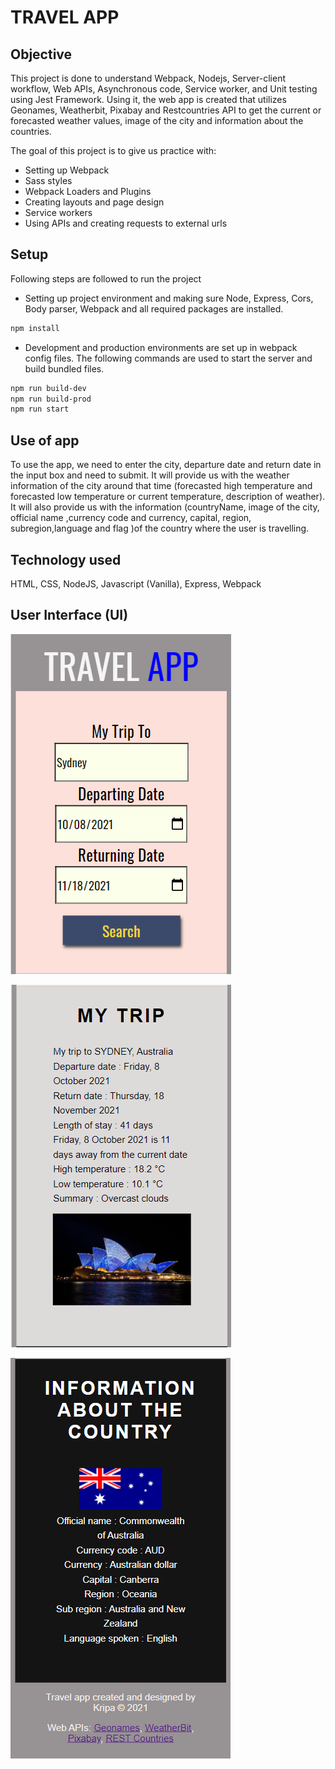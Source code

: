 # TRAVEL APP

## Objective

This project is done to understand Webpack, Nodejs, Server-client workflow, Web APIs, Asynchronous code, Service worker, and Unit testing using Jest Framework. Using it, the web app is created that utilizes Geonames, Weatherbit, Pixabay and Restcountries API to get the current or forecasted weather values, image of the city and information about the countries.

The goal of this project is to give us practice with:
- Setting up Webpack
- Sass styles
- Webpack Loaders and Plugins
- Creating layouts and page design
- Service workers
- Using APIs and creating requests to external urls

## Setup

Following steps are followed to run the project

* Setting up project environment and making sure Node, Express, Cors, Body parser, Webpack and all required packages are installed.

```bash
npm install
```
* Development and production environments are set up in webpack config files. The following commands are used to start the server and build bundled files.

```bash
npm run build-dev
npm run build-prod
npm run start
```

## Use of app
To use the app, we need to enter the city, departure date and return date in the input box and need to submit. It will provide us with the weather information of the city around that time (forecasted high temperature and forecasted low temperature or current temperature, description of weather). It will also provide us with the information (countryName, image of the city, official name ,currency code and currency, capital, region, subregion,language and flag )of the country where the user is travelling.

## Technology used

HTML, CSS, NodeJS, Javascript (Vanilla), Express, Webpack


## User Interface (UI)

![Final Output](./src/client/media/final1.PNG "Mobile version")

![Final Output](./src/client/media/final2.PNG "Mobile version")

![Final Output](./src/client/media/final3.PNG "Mobile version")




